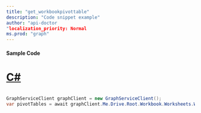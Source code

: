 ```yaml
---
title: "get_workbookpivottable"
description: "Code snippet example" 
author: "api-doctor
"localization_priority: Normal
ms.prod: "graph"
--- 
```

#### Sample Code
# [C#](#tab/Csharp)

```C#

GraphServiceClient graphClient = new GraphServiceClient();
var pivotTables = await graphClient.Me.Drive.Root.Workbook.Worksheets.Worksheets.PivotTables.PivotTables.Request().GetAsync();

```